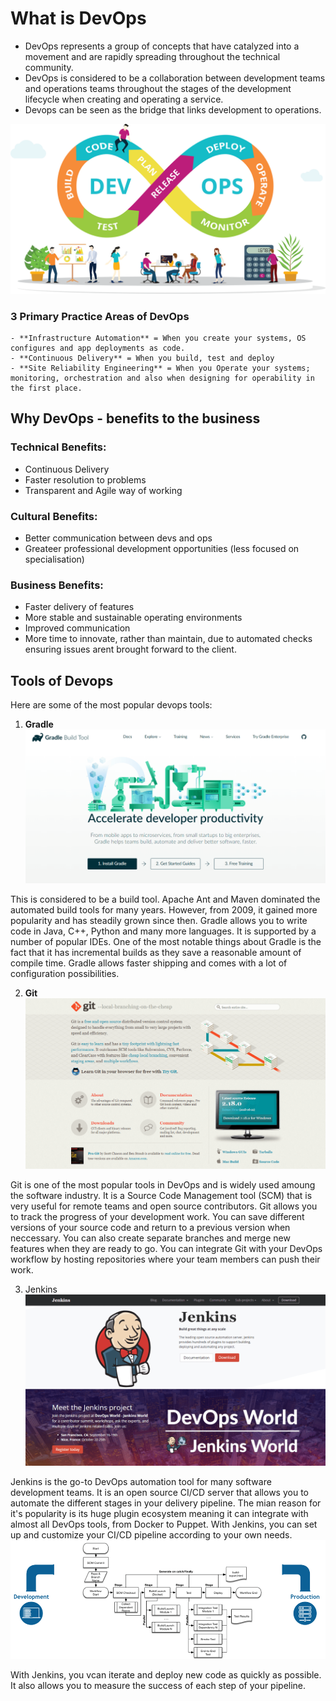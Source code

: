 # What is DevOps

* DevOps represents a group of concepts that have catalyzed into a movement and are rapidly spreading throughout the technical community.
* DevOps is considered to be a collaboration between development teams and operations teams throughout the stages of the development lifecycle when creating and operating a service.
* Devops can be seen as the bridge that links development to operations.

![](Devops.png)

### 3 Primary Practice Areas of DevOps

	- **Infrastructure Automation** = When you create your systems, OS configures and app deployments as code.
	- **Continuous Delivery** = When you build, test and deploy
	- **Site Reliability Engineering** = When you Operate your systems; monitoring, orchestration and also when designing for operability in the first place.

## Why DevOps - benefits to the business

### Technical Benefits:
* Continuous Delivery
* Faster resolution to problems
* Transparent and Agile way of working

### Cultural Benefits:
* Better communication between devs and ops
* Greateer professional development opportunities (less focused on specialisation)

### Business Benefits:
* Faster delivery of features
* More stable and sustainable operating environments
* Improved communication
* More time to innovate, rather than maintain, due to automated checks ensuring issues arent brought forward to the client.


## Tools of Devops

Here are some of the most popular devops tools:

1. **Gradle** 
![](gradle.png)

This is considered to be a build tool. Apache Ant and Maven dominated the automated build tools for many years. However, from 2009, it gained more popularity and has steadily grown since then. Gradle allows you to write code in Java, C++, Python and many more languages. It is supported by a number of popular IDEs. One of the most notable things about Gradle is the fact that it has incremental builds as they save a reasonable amount of compile time. Gradle allows faster shipping and comes with a lot of configuration possibilities.

2. **Git**
![](git.png)

Git is one of the most popular tools in DevOps and is widely used amoung the software industry. It is a Source Code Management tool (SCM) that is very useful for remote teams and open source contributors. Git allows you to track the progress of your development work. You can save different versions of your source code and return to a previous version when neccessary. You can also create separate branches and merge new features when they are ready to go. You can integrate Git with your DevOps workflow by hosting repositories where your team members can push their work.

3. Jenkins
![](jenkins.png)

Jenkins is the go-to DevOps automation tool for many software development teams. It is an open source CI/CD server that allows you to automate the different stages in your delivery pipeline. The mian reason for it's popularity is its huge plugin ecosystem meaning it can integrate with almost all DevOps tools, from Docker to Puppet. With Jenkins, you can set up and customize your CI/CD pipeline according to your own needs.
![](pipeline.png)

With Jenkins, you vcan iterate and deploy new code as quickly as possible. It also allows you to measure the success of each step of your pipeline.
